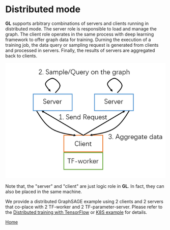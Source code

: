 # Distributed mode

**GL** supports arbitrary combinations of servers and clients running in distributed mode. The server role is responsible to load and manage the graph. The client role operates in the same process with deep learning framework to offer graph data for training. Durning the execution of a training job, the data query or sampling request is generated from clients and processed in servers. Finally, the results of servers are aggregated back to clients.

<p align=center>
<img src="images/distributed.png"/>
</p>

Note that, the "server" and "client" are just logic role in **GL**. In fact, they can also be placed in the same machine.

We provide a distributed GraphSAGE example using 2 clients and 2 servers that co-place with 2 TF-worker and 2 TF-parameter-server. Please refer to the [Distributed training with TensorFlow](graphsage.md) or [K8S example](k8s.md) for details.

[Home](../README.md)
